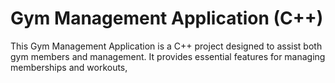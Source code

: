 # Gym Management Application (C++)

This Gym Management Application is a C++ project designed to assist both gym members and management. It provides essential features for managing memberships and workouts,
